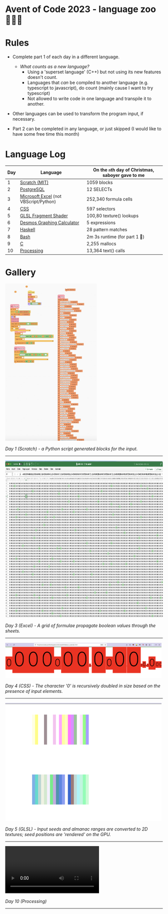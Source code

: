 # Avent of Code 2023 - language zoo 🦒🦏🦓

# Rules

- Complete part 1 of each day in a different language.
  - _What counts as a new language?_
    - Using a 'superset language' (C++) but not using its new features doesn't count.
    - Languages that _can_ be compiled to another language (e.g. typescript to javascript), do count (mainly cause I want to try typescript)
    - Not allowed to write code in one language and transpile it to another.
- Other languages can be used to transform the program input, if necessary.

- Part 2 can be completed in any language, or just skipped (I would like to have some free time this month)

# Language Log

| Day | Language                                  | On the `n`th day of Christmas, saboyer gave to me |
| --- | ----------------------------------------- | ----------- |
| 1   | [Scratch (MIT)](https://scratch.mit.edu/) | 1059 blocks |
| 2   | [PostgreSQL](https://www.postgresql.org/)  | 12 SELECTs  |
| 3   | [Microsoft Excel](https://www.microsoft.com/en-gb/microsoft-365/excel) (not VBScript/Python)| 252,340 formula cells |
| 4   | [CSS](https://developer.mozilla.org/en-US/docs/Web/CSS) | 597 selectors  |
| 5   | [GLSL Fragment Shader](https://www.khronos.org/opengl/wiki/Fragment_Shader) | 100,80 texture() lookups  |
| 6   | [Desmos Graphing Calculator](https://www.desmos.com/calculator/rxfzqlgozn) | 5 expressions  |
| 7   | [Haskell](https://haskell.org) | 28 pattern matches  |
| 8   | [Bash](https://www.gnu.org/software/bash/manual/) | 2m 3s runtime (for part 1 😬) |
| 9   | [C](https://en.wikipedia.org/wiki/C_(programming_language)/) | 2,255 mallocs |
| 10  | [Processing](https://processing.org/) | 13,364 text() calls |


# Gallery

<img src="2023/gallery/day1.jpg" alt="drawing" height="500"/>

_Day 1 (Scratch) - a Python script generated blocks for the input._

---

<img src="2023/gallery/day3.png" height="500"/>

_Day 3 (Excel) - A grid of formulae propagate boolean values through the sheets._

---

<img src="2023/gallery/day4.png" width="500"/>

_Day 4 (CSS) - The character '0' is recursively doubled in size based on the presence of input elements._

---

<img src="2023/gallery/day5.png" width="500"/>

_Day 5 (GLSL) - Input seeds and almanac ranges are converted to 2D textures; seed positions are 'rendered' on the GPU._

---


![](2023/gallery/day10.mov)

_Day 10 (Processing)_

---

